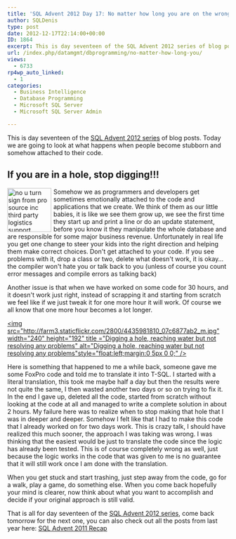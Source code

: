 ```yaml
---
title: 'SQL Advent 2012 Day 17: No matter how long you are on the wrong path, go back'
author: SQLDenis
type: post
date: 2012-12-17T22:14:00+00:00
ID: 1864
excerpt: This is day seventeen of the SQL Advent 2012 series of blog posts. Today we are going to look at what happens when you get stubborn and keep going down the wrong path
url: /index.php/datamgmt/dbprogramming/no-matter-how-long-you/
views:
  - 6733
rp4wp_auto_linked:
  - 1
categories:
  - Business Intelligence
  - Database Programming
  - Microsoft SQL Server
  - Microsoft SQL Server Admin

---
```

This is day seventeen of the [SQL Advent 2012 series][1] of blog posts. Today we are going to look at what happens when people become stubborn and somehow attached to their code.

## If you are in a hole, stop digging!!!

[<img src="http://farm6.staticflickr.com/5152/6926071570_e2b5b849da_t.jpg" width="100" height="100" alt="no u turn sign from pro source inc third party logistics support" style="float:left;margin:0 5px 0 0;" title="Turn around before it is too late...." />][2]Somehow we as programmers and developers get sometimes emotionally attached to the code and applications that we create. We think of them as our little babies, it is like we see them grow up, we see the first time they start up and print a line or do an update statement, before you know it they manipulate the whole database and are responsible for some major business revenue. Unfortunately in real life you get one change to steer your kids into the right direction and helping them make correct choices. Don't get attached to your code. If you see problems with it, drop a class or two, delete what doesn't work, it is okay…the compiler won't hate you or talk back to you (unless of course you count error messages and compile errors as talking back)

Another issue is that when we have worked on some code for 30 hours, and it doesn't work just right, instead of scrapping it and starting from scratch we feel like if we just tweak it for one more hour it will work. Of course we all know that one more hour becomes a lot longer.

[<img src="http://farm3.staticflickr.com/2800/4435981810_07c6877ab2_m.jpg" width="240" height="192" title ="Digging a hole, reaching water but not resolving any problems" alt="Digging a hole, reaching water but not resolving any problems"style="float:left;margin:0 5px 0 0;" />][3]

Here is something that happened to me a while back, someone gave me some FoxPro code and told me to translate it into T-SQL. I started with a literal translation, this took me maybe half a day but then the results were not quite the same, I then wasted another two days or so on trying to fix it. In the end I gave up, deleted all the code, started from scratch without looking at the code at all and managed to write a complete solution in about 2 hours. My failure here was to realize when to stop making that hole that I was in deeper and deeper. Somehow I felt like that I had to make this code that I already worked on for two days work. This is crazy talk, I should have realized this much sooner, the approach I was taking was wrong. I was thinking that the easiest would be just to translate the code since the logic has already been tested. This is of course completely wrong as well, just because the logic works in the code that was given to me is no guarantee that it will still work once I am done with the translation.

When you get stuck and start trashing, just step away from the code, go for a walk, play a game, do something else. When you come back hopefully your mind is clearer, now think about what you want to accomplish and decide if your original approach is still valid.

That is all for day seventeen of the [SQL Advent 2012 series][1], come back tomorrow for the next one, you can also check out all the posts from last year here: [SQL Advent 2011 Recap][4]

 [1]: /index.php/DataMgmt/DBProgramming/sql-advent-2012-here-is
 [2]: http://www.flickr.com/photos/78985775@N07/6926071570/ "no u turn sign from pro source inc third party logistics support by prosourceinc, on Flickr"
 [3]: http://www.flickr.com/photos/gizmoni/4435981810/ "Digging a hole -Reaching water by mickrobi, on Flickr"
 [4]: /index.php/DataMgmt/DataDesign/sql-advent-2011-recap